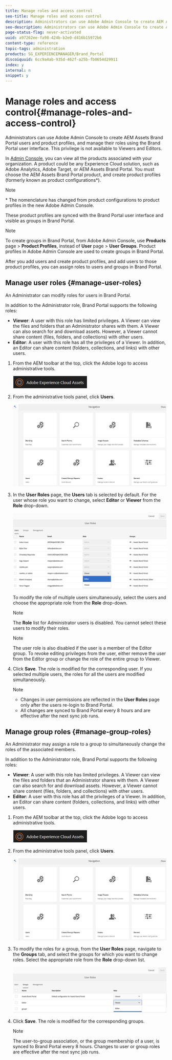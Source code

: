 ```yaml
---
title: Manage roles and access control
seo-title: Manage roles and access control
description: Administrators can use Adobe Admin Console to create AEM Assets Brand Portal users and product profiles, and manage their roles using the Brand Portal user interface. This privilege is not available to Viewers and Editors.
seo-description: Administrators can use Adobe Admin Console to create AEM Assets Brand Portal users and product profiles, and manage their roles using the Brand Portal user interface. This privilege is not available to Viewers and Editors.
page-status-flag: never-activated
uuid: a97262ee-fa98-424b-b2e0-d416b15972b6
content-type: reference
topic-tags: administration
products: SG_EXPERIENCEMANAGER/Brand_Portal
discoiquuid: 6cc9a4ab-935d-462f-a25b-fb0654d29911
index: y
internal: n
snippet: y
---
```


# Manage roles and access control{#manage-roles-and-access-control}

Administrators can use Adobe Admin Console to create AEM Assets Brand Portal users and product profiles, and manage their roles using the Brand Portal user interface. This privilege is not available to Viewers and Editors.

In [Admin Console](https://adminconsole.adobe.com/enterprise/overview), you can view all the products associated with your organization. A product could be any Experience Cloud solution, such as Adobe Analytics, Adobe Target, or AEM Assets Brand Portal. You must choose the AEM Assets Brand Portal product, and create product profiles (formerly known as product configurations&#42;).

>[!NOTE]
>
>&#42; The nomenclature has changed from product configurations to product profiles in the new Adobe Admin Console.

These product profiles are synced with the Brand Portal user interface and visible as groups in Brand Portal.

>[!NOTE]
>
>To create groups in Brand Portal, from Adobe Admin Console, use **Products** page &gt; **Product Profiles**, instead of **User** page &gt; **User Groups**. Product profiles in Adobe Admin Console are used to create groups in Brand Portal.

After you add users and create product profiles, and add users to those product profiles, you can assign roles to users and groups in Brand Portal.

## Manage user roles {#manage-user-roles}

An Administrator can modify roles for users in Brand Portal.

In addition to the Administrator role, Brand Portal supports the following roles:

* **Viewer**: A user with this role has limited privileges. A Viewer can view the files and folders that an Administrator shares with them. A Viewer can also search for and download assets. However, a Viewer cannot share content (files, folders, and collections) with other users.
* **Editor**: A user with this role has all the privileges of a Viewer. In addition, an Editor can share content (folders, collections, and links) with other users.

1. From the AEM toolbar at the top, click the Adobe logo to access administrative tools.

   ![](assets/aemlogo.png)

1. From the administrative tools panel, click **Users**.

   ![](assets/admin-tools-panel.png)

1. In the **User Roles** page, the **Users** tab is selected by default. For the user whose role you want to change, select **Editor** or **Viewer** from the **Role** drop-down.

   ![](assets/modify_user_role.png)

   To modify the role of multiple users simultaneously, select the users and choose the appropriate role from the **Role** drop-down.

   >[!NOTE]
   >
   >The **Role** list for Administrator users is disabled. You cannot select these users to modify their roles.

   >[!NOTE]
   >
   >The user role is also disabled if the user is a member of the Editor group. To revoke editing privileges from the user, either remove the user from the Editor group or change the role of the entire group to Viewer.

1. Click **Save**. The role is modified for the corresponding user. If you selected multiple users, the roles for all the users are modified simultaneously.

   >[!NOTE]
   >
   >
   >    
   >    
   >    * Changes in user permissions are reflected in the **User Roles** page only after the users re-login to Brand Portal.
   >    * All changes are synced to Brand Portal every 8 hours and are effective after the next sync job runs. 
   >    
   >

## Manage group roles {#manage-group-roles}

An Administrator may assign a role to a group to simultaneously change the roles of the associated members.

In addition to the Administrator role, Brand Portal supports the following roles:

* **Viewer**: A user with this role has limited privileges. A Viewer can view the files and folders that an Administrator shares with them. A Viewer can also search for and download assets. However, a Viewer cannot share content (files, folders, and collections) with other users.
* **Editor**: A user with this role has all the privileges of a Viewer. In addition, an Editor can share content (folders, collections, and links) with other users.

1. From the AEM toolbar at the top, click the Adobe logo to access administrative tools.

   ![](assets/aemlogo.png)

1. From the administrative tools panel, click **Users**.

   ![](assets/admin-tools-panel-1.png)

1. To modify the roles for a group, from the **User Roles** page, navigate to the **Groups** tab, and select the groups for which you want to change roles. Select the appropriate role from the **Role** drop-down list.

   ![](assets/modify_role_group.png)

1. Click **Save**. The role is modified for the corresponding groups.

   >[!NOTE]
   >
   >The user-to-group association, or the group membership of a user, is synced to Brand Portal every 8 hours. Changes to user or group roles are effective after the next sync job runs.

